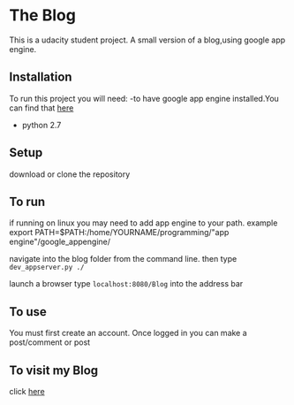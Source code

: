 # The Blog
This is a udacity student project. A small version of a blog,using google app engine.

## Installation
To run this project you will need:
 -to have google app engine installed.You can find that [here](https://cloud.google.com/appengine/downloads)
 - python 2.7

## Setup
download or clone the repository

## To run
if running on linux you may need to add app engine to your path.
example export PATH=$PATH:/home/YOURNAME/programming/"app engine"/google_appengine/

navigate into the blog folder from the command line.
then type `dev_appserver.py ./`

launch a browser
type `localhost:8080/Blog` into the address bar

## To use 
You must first create an account.
Once logged in you can make a post/comment or post

## To visit my Blog
click [here](https://practice1-1247.appspot.com/blog)